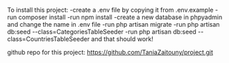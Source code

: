 To install this project:
-create a .env file by copying it from .env.example
-run composer install
-run npm install
-create a new database in phpyadmin and change the name in .env file
-run php artisan migrate
-run php artisan db:seed --class=CategoriesTableSeeder
-run php artisan db:seed --class=CountriesTableSeeder
and that should work!

github repo for this project: https://github.com/TaniaZaitouny/project.git 